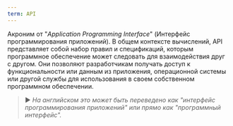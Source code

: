 ```yaml
---
term: API
---
```


Акроним от "*Application Programming Interface*" (Интерфейс программирования приложений). В общем контексте вычислений, API представляет собой набор правил и спецификаций, которым программное обеспечение может следовать для взаимодействия друг с другом. Они позволяют разработчикам получать доступ к функциональности или данным из приложения, операционной системы или другой службы для использования в своем собственном программном обеспечении.

> ► *На английском это может быть переведено как "интерфейс программирования приложений" или прямо как "программный интерфейс".*